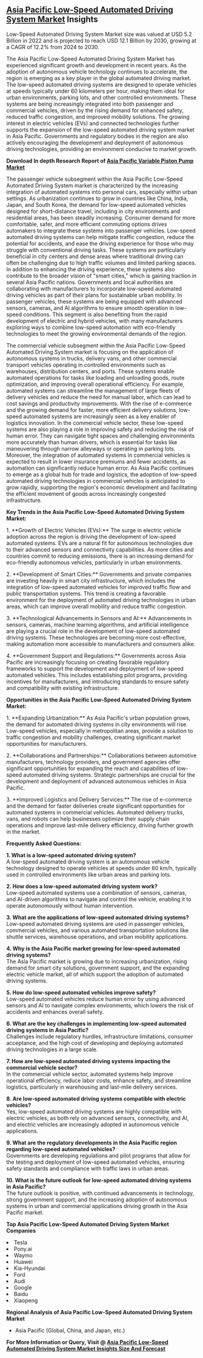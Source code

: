 <h2><a href="https://www.verifiedmarketreports.com/download-sample/?rid=445046&amp;utm_source=Github-Feb&amp;utm_medium=225" target="_blank">Asia Pacific Low-Speed Automated Driving System Market</a> Insights</h2><p>Low-Speed Automated Driving System Market size was valued at USD 5.2 Billion in 2022 and is projected to reach USD 12.1 Billion by 2030, growing at a CAGR of 12.2% from 2024 to 2030.</p><p><p>The Asia Pacific Low-Speed Automated Driving System Market has experienced significant growth and development in recent years. As the adoption of autonomous vehicle technology continues to accelerate, the region is emerging as a key player in the global automated driving market. The low-speed automated driving systems are designed to operate vehicles at speeds typically under 60 kilometers per hour, making them ideal for urban environments, parking lots, and other controlled environments. These systems are being increasingly integrated into both passenger and commercial vehicles, driven by the rising demand for enhanced safety, reduced traffic congestion, and improved mobility solutions. The growing interest in electric vehicles (EVs) and connected technologies further supports the expansion of the low-speed automated driving system market in Asia Pacific. Governments and regulatory bodies in the region are also actively encouraging the development and deployment of autonomous driving technologies, providing an environment conducive to market growth. <p><strong>Download In depth Research Report of <a href="https://www.verifiedmarketreports.com/download-sample/?rid=236118&amp;utm_source=Pulse-Dec&amp;utm_medium=225" target="_blank">Asia Pacific Variable Piston Pump Market</a></strong></p></p> <p>The passenger vehicle subsegment within the Asia Pacific Low-Speed Automated Driving System market is characterized by the increasing integration of automated systems into personal cars, especially within urban settings. As urbanization continues to grow in countries like China, India, Japan, and South Korea, the demand for low-speed automated vehicles designed for short-distance travel, including in city environments and residential areas, has been steadily increasing. Consumer demand for more comfortable, safer, and more efficient commuting options drives automakers to integrate these systems into passenger vehicles. Low-speed automated driving systems can help mitigate traffic congestion, reduce the potential for accidents, and ease the driving experience for those who may struggle with conventional driving tasks. These systems are particularly beneficial in city centers and dense areas where traditional driving can often be challenging due to high traffic volumes and limited parking spaces. In addition to enhancing the driving experience, these systems also contribute to the broader vision of "smart cities," which is gaining traction in several Asia Pacific nations. Governments and local authorities are collaborating with manufacturers to incorporate low-speed automated driving vehicles as part of their plans for sustainable urban mobility. In passenger vehicles, these systems are being equipped with advanced sensors, cameras, and AI algorithms to ensure smooth operation in low-speed conditions. This segment is also benefiting from the rapid development of electric and hybrid vehicles, with many manufacturers exploring ways to combine low-speed automation with eco-friendly technologies to meet the growing environmental demands of the region.</p> <p>The commercial vehicle subsegment within the Asia Pacific Low-Speed Automated Driving System market is focusing on the application of autonomous systems in trucks, delivery vans, and other commercial transport vehicles operating in controlled environments such as warehouses, distribution centers, and ports. These systems enable automated operations for tasks like loading and unloading goods, route optimization, and improving overall operational efficiency. For example, automated systems can streamline the management of large fleets of delivery vehicles and reduce the need for manual labor, which can lead to cost savings and productivity improvements. With the rise of e-commerce and the growing demand for faster, more efficient delivery solutions, low-speed automated systems are increasingly seen as a key enabler of logistics innovation. In the commercial vehicle sector, these low-speed systems are also playing a role in improving safety and reducing the risk of human error. They can navigate tight spaces and challenging environments more accurately than human drivers, which is essential for tasks like maneuvering through narrow alleyways or operating in parking lots. Moreover, the integration of automated systems in commercial vehicles is expected to result in lower insurance premiums and fewer accidents, as automation can significantly reduce human error. As Asia Pacific continues to emerge as a global hub for trade and logistics, the adoption of low-speed automated driving technologies in commercial vehicles is anticipated to grow rapidly, supporting the region's economic development and facilitating the efficient movement of goods across increasingly congested infrastructure.</p> <p><strong>Key Trends in the Asia Pacific Low-Speed Automated Driving System Market:</strong></p> <p>1. **Growth of Electric Vehicles (EVs):** The surge in electric vehicle adoption across the region is driving the development of low-speed automated systems. EVs are a natural fit for autonomous technologies due to their advanced sensors and connectivity capabilities. As more cities and countries commit to reducing emissions, there is an increasing demand for eco-friendly autonomous vehicles, particularly in urban environments.</p> <p>2. **Development of Smart Cities:** Governments and private companies are investing heavily in smart city infrastructure, which includes the integration of low-speed automated vehicles for improved traffic flow and public transportation systems. This trend is creating a favorable environment for the deployment of automated driving technologies in urban areas, which can improve overall mobility and reduce traffic congestion.</p> <p>3. **Technological Advancements in Sensors and AI:** Advancements in sensors, cameras, machine learning algorithms, and artificial intelligence are playing a crucial role in the development of low-speed automated driving systems. These technologies are becoming more cost-effective, making automation more accessible to manufacturers and consumers alike.</p> <p>4. **Government Support and Regulations:** Governments across Asia Pacific are increasingly focusing on creating favorable regulatory frameworks to support the development and deployment of low-speed automated vehicles. This includes establishing pilot programs, providing incentives for manufacturers, and introducing standards to ensure safety and compatibility with existing infrastructure.</p> <p><strong>Opportunities in the Asia Pacific Low-Speed Automated Driving System Market:</strong></p> <p>1. **Expanding Urbanization:** As Asia Pacific's urban population grows, the demand for automated driving systems in city environments will rise. Low-speed vehicles, especially in metropolitan areas, provide a solution to traffic congestion and mobility challenges, creating significant market opportunities for manufacturers.</p> <p>2. **Collaborations and Partnerships:** Collaborations between automotive manufacturers, technology providers, and government agencies offer significant opportunities for expanding the reach and capabilities of low-speed automated driving systems. Strategic partnerships are crucial for the development and deployment of advanced autonomous vehicles in Asia Pacific.</p> <p>3. **Improved Logistics and Delivery Services:** The rise of e-commerce and the demand for faster deliveries create significant opportunities for automated systems in commercial vehicles. Automated delivery trucks, vans, and robots can help businesses optimize their supply chain operations and improve last-mile delivery efficiency, driving further growth in the market.</p> <p><strong>Frequently Asked Questions:</strong></p> <p><strong>1. What is a low-speed automated driving system?</strong><br> A low-speed automated driving system is an autonomous vehicle technology designed to operate vehicles at speeds under 60 km/h, typically used in controlled environments like urban areas and parking lots.</p> <p><strong>2. How does a low-speed automated driving system work?</strong><br> Low-speed automated systems use a combination of sensors, cameras, and AI-driven algorithms to navigate and control the vehicle, enabling it to operate autonomously without human intervention.</p> <p><strong>3. What are the applications of low-speed automated driving systems?</strong><br> Low-speed automated driving systems are used in passenger vehicles, commercial vehicles, and various automated transportation solutions like shuttle services, warehouse operations, and urban mobility applications.</p> <p><strong>4. Why is the Asia Pacific market growing for low-speed automated driving systems?</strong><br> The Asia Pacific market is growing due to increasing urbanization, rising demand for smart city solutions, government support, and the expanding electric vehicle market, all of which support the adoption of automated driving systems.</p> <p><strong>5. How do low-speed automated vehicles improve safety?</strong><br> Low-speed automated vehicles reduce human error by using advanced sensors and AI to navigate complex environments, which lowers the risk of accidents and enhances overall safety.</p> <p><strong>6. What are the key challenges in implementing low-speed automated driving systems in Asia Pacific?</strong><br> Challenges include regulatory hurdles, infrastructure limitations, consumer acceptance, and the high cost of developing and deploying automated driving technologies in a large scale.</p> <p><strong>7. How are low-speed automated driving systems impacting the commercial vehicle sector?</strong><br> In the commercial vehicle sector, automated systems help improve operational efficiency, reduce labor costs, enhance safety, and streamline logistics, particularly in warehousing and last-mile delivery services.</p> <p><strong>8. Are low-speed automated driving systems compatible with electric vehicles?</strong><br> Yes, low-speed automated driving systems are highly compatible with electric vehicles, as both rely on advanced sensors, connectivity, and AI, and electric vehicles are increasingly adopted in autonomous vehicle applications.</p> <p><strong>9. What are the regulatory developments in the Asia Pacific region regarding low-speed automated vehicles?</strong><br> Governments are developing regulations and pilot programs that allow for the testing and deployment of low-speed automated vehicles, ensuring safety standards and compliance with traffic laws in urban areas.</p> <p><strong>10. What is the future outlook for low-speed automated driving systems in Asia Pacific?</strong><br> The future outlook is positive, with continued advancements in technology, strong government support, and the increasing adoption of autonomous systems in urban and commercial applications driving growth in the Asia Pacific market.</p></p><p><strong>Top Asia Pacific Low-Speed Automated Driving System Market Companies</strong></p><div data-test-id=""><p><li>Tesla</li><li> Pony.ai</li><li> Waymo</li><li> Huawei</li><li> Kia-Hyundai</li><li> Ford</li><li> Audi</li><li> Google</li><li> Baidu</li><li> Xiaopeng</li></p><div><strong>Regional Analysis of&nbsp;Asia Pacific Low-Speed Automated Driving System Market</strong></div><ul><li dir="ltr"><p dir="ltr">Asia Pacific (Global, China, and Japan, etc.)</p></li></ul><p><strong>For More Information or Query, Visit @&nbsp;</strong><strong><a href="https://www.verifiedmarketreports.com/product/low-speed-automated-driving-system-market/?utm_source=Github-Feb&amp;utm_medium=225" target="_blank">Asia Pacific Low-Speed Automated Driving System Market Insights Size And Forecast</a></strong></p></div><h2>&nbsp;</h2><div data-test-id="">&nbsp;</div>
